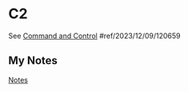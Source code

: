 # C2
See [Command and Control](command-and-control-server.md) #ref/2023/12/09/120659
## My Notes
[Notes](mynotes/c2-notes.md)
